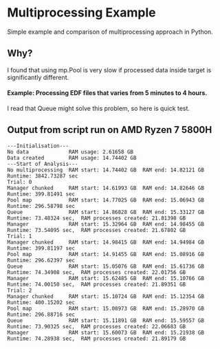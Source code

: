 # Multiprocessing Example

Simple example and comparison of multiprocessing approach in Python.

## Why?
I found that using mp.Pool is very slow if processed data inside target is significantly different.

#### Example: Processing EDF files that varies from 5 minutes to 4 hours.

I read that Queue might solve this problem, so here is quick test.

## Output from script run on AMD Ryzen 7 5800H
```text
---Initialisation---
No data             RAM usage: 2.61658 GB
Data created        RAM usage: 14.74402 GB
---Start of Analysis---
No multiprocessing  RAM start: 14.74402 GB  RAM end: 14.82121 GB    Runtime: 3842.73287 sec
Trial: 0
Manager chunked     RAM start: 14.61993 GB  RAM end: 14.82646 GB    Runtime: 399.81491 sec
Pool map            RAM start: 14.77025 GB  RAM end: 15.06943 GB    Runtime: 296.58798 sec
Queue               RAM start: 14.86828 GB  RAM end: 15.33127 GB    Runtime: 73.48324 sec,  RAM processes created: 21.81398 GB
Manager             RAM start: 15.32964 GB  RAM end: 14.98455 GB    Runtime: 73.54095 sec,  RAM processes created: 21.67802 GB
Trial: 1
Manager chunked     RAM start: 14.98415 GB  RAM end: 14.94984 GB    Runtime: 399.81197 sec
Pool map            RAM start: 14.91455 GB  RAM end: 15.08916 GB    Runtime: 296.62397 sec
Queue               RAM start: 15.05076 GB  RAM end: 15.61736 GB    Runtime: 74.34908 sec,  RAM processes created: 22.01756 GB
Manager             RAM start: 15.62485 GB  RAM end: 15.10766 GB    Runtime: 74.00150 sec,  RAM processes created: 21.89351 GB
Trial: 2
Manager chunked     RAM start: 15.10724 GB  RAM end: 15.12354 GB    Runtime: 400.15202 sec
Pool map            RAM start: 15.08973 GB  RAM end: 15.28970 GB    Runtime: 296.88716 sec
Queue               RAM start: 15.11891 GB  RAM end: 15.59557 GB    Runtime: 73.90325 sec,  RAM processes created: 22.06683 GB
Manager             RAM start: 15.60073 GB  RAM end: 15.21938 GB    Runtime: 74.28938 sec,  RAM processes created: 21.89179 GB

```

